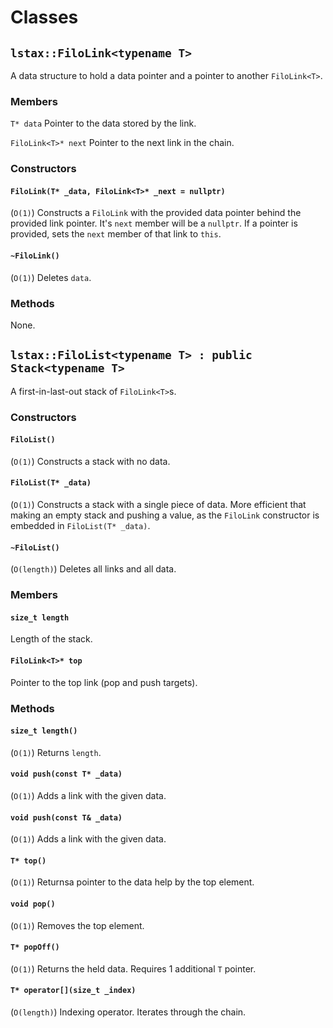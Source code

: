 # Classes
## ```lstax::FiloLink<typename T>```
A data structure to hold a data pointer and a pointer to another ```FiloLink<T>```.

### Members
```T* data```
Pointer to the data stored by the link.

```FiloLink<T>* next```
Pointer to the next link in the chain.
### Constructors
#### ```FiloLink(T* _data, FiloLink<T>* _next = nullptr)```
(```O(1)```)
Constructs a ```FiloLink``` with the provided data pointer behind the provided link pointer. It's ```next``` member will be a ```nullptr```. If a pointer is provided, sets the ```next``` member of that link to ```this```.


#### ```~FiloLink()```
(```O(1)```)
Deletes ```data```.
### Methods
None.

## ```lstax::FiloList<typename T> : public Stack<typename T>```
A first-in-last-out stack of ```FiloLink<T>```s.

### Constructors
#### ```FiloList()```
(```O(1)```)
Constructs a stack with no data.

#### ```FiloList(T* _data)```
(```O(1)```)
Constructs a stack with a single piece of data. More efficient that making an empty stack and pushing a value, as the ```FiloLink``` constructor is embedded in ```FiloList(T* _data)```.

#### ```~FiloList()```
(```O(length)```)
Deletes all links and all data.

### Members
#### ```size_t length```
Length of the stack.

#### ```FiloLink<T>* top```
Pointer to the top link (pop and push targets).

### Methods
#### ```size_t length()```
(```O(1)```)
Returns ```length```.

#### ```void push(const T* _data)```
(```O(1)```)
Adds a link with the given data.

#### ```void push(const T& _data)```
(```O(1)```)
Adds a link with the given data.

#### ```T* top()```
(```O(1)```)
Returnsa pointer to the data help by the top element.

#### ```void pop()```
(```O(1)```)
Removes the top element.

#### ```T* popOff()```
(```O(1)```)
Returns the held data. Requires 1 additional ```T``` pointer.

#### ```T* operator[](size_t _index)```
(```O(length)```)
Indexing operator. Iterates through the chain.